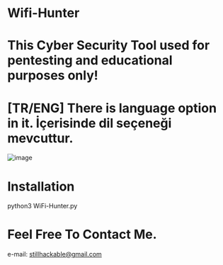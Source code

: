 # Wifi-Hunter
# This Cyber Security Tool used for pentesting and educational purposes only!
# [TR/ENG] There is language option in it. İçerisinde dil seçeneği mevcuttur. 
![image](https://github.com/catalkayaarda/Wifi-Hunter/assets/64331997/5356945c-0315-4471-8aa3-37349635cfd7)


# Installation
python3 WiFi-Hunter.py

# Feel Free To Contact Me.
e-mail: stillhackable@gmail.com
 
